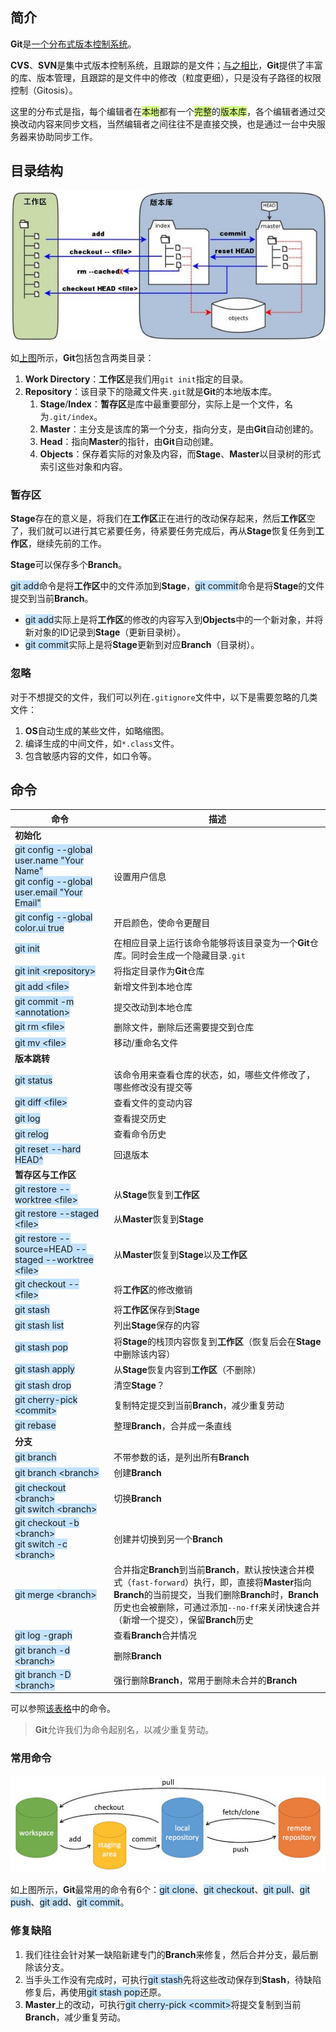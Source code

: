 ## 简介

**Git**是[一个分布式版本控制系统](https://www.liaoxuefeng.com/wiki/896043488029600)。

**CVS**、**SVN**是集中式版本控制系统，且跟踪的是文件；[与之相比](https://www.cnblogs.com/dazhidacheng/p/7478438.html)，**Git**提供了丰富的库、版本管理，且跟踪的是文件中的修改（粒度更细），只是没有子路径的权限控制（Gitosis）。

这里的分布式是指，每个编辑者在<span style=background:#d4fe7f>本地</span>都有一个<span style=background:#d4fe7f>完整</span>的<span style=background:#d4fe7f>版本库</span>，各个编辑者通过交换改动内容来同步文档，当然编辑者之间往往不是直接交换，也是通过一台中央服务器来协助同步工作。



## 目录结构

![](../images/10/git-area.jpg)

如[上图](https://www.runoob.com/git/git-workspace-index-repo.html)所示，**Git**包括包含两类目录：

1. **Work Directory**：**工作区**是我们用<span style=background:#c2e2ff></span>`git init`指定的目录。
2. **Repository**：该目录下的隐藏文件夹`.git`就是**Git**的本地版本库。
   1. **Stage**/**Index**：**暂存区**是库中最重要部分，实际上是一个文件，名为`.git/index`。
   2. **Master**：主分支是该库的第一个分支，指向分支，是由**Git**自动创建的。
   3. **Head**：指向**Master**的指针，由**Git**自动创建。
   4. **Objects**：保存着实际的对象及内容，而**Stage**、**Master**以目录树的形式索引这些对象和内容。

### 暂存区

**Stage**存在的意义是，将我们在**工作区**正在进行的改动保存起来，然后**工作区**空了，我们就可以进行其它紧要任务，待紧要任务完成后，再从**Stage**恢复任务到**工作区**，继续先前的工作。

**Stage**可以保存多个**Branch**。

<span style=background:#c2e2ff>git add</span>命令是将**工作区**中的文件添加到**Stage**，<span style=background:#c2e2ff>git commit</span>命令是将**Stage**的文件提交到当前**Branch**。

- <span style=background:#c2e2ff>git add</span>实际上是将**工作区**的修改的内容写入到**Objects**中的一个新对象，并将新对象的ID记录到**Stage**（更新目录树）。
- <span style=background:#c2e2ff>git commit</span>实际上是将**Stage**更新到对应**Branch**（目录树）。

### 忽略

对于不想提交的文件，我们可以列在`.gitignore`文件中，以下是需要忽略的几类文件：

1. **OS**自动生成的某些文件，如略缩图。
2. 编译生成的中间文件，如`*.class`文件。
3. 包含敏感内容的文件，如口令等。



## 命令

| 命令                                                         | 描述                                                         |
| ------------------------------------------------------------ | ------------------------------------------------------------ |
| **初始化**                                                   |                                                              |
| <span style=background:#c2e2ff>git config --global user.name "Your Name"</span><br/><span style=background:#c2e2ff>git config --global user.email "Your Email"</span> | 设置用户信息                                               |
| <span style=background:#c2e2ff>git config --global color.ui true</span> | 开启颜色，使命令更醒目                                     |
| <span style=background:#c2e2ff>git init</span>               | 在相应目录上运行该命令能够将该目录变为一个**Git**仓库。同时会生成一个隐藏目录`.git` |
| <span style=background:#c2e2ff>git init \<repository></span> | 将指定目录作为**Git**仓库                                  |
| <span style=background:#c2e2ff>git add \<file></span>        | 新增文件到本地仓库                                         |
| <span style=background:#c2e2ff>git commit -m \<annotation></span> | 提交改动到本地仓库                                         |
| <span style=background:#c2e2ff>git rm \<file></span>         | 删除文件，删除后还需要提交到仓库                           |
| <span style=background:#c2e2ff>git mv \<file></span>         | 移动/重命名文件                                            |
| **版本跳转**                                                 |                                                              |
| <span style=background:#c2e2ff>git status</span>             | 该命令用来查看仓库的状态，如，哪些文件修改了，哪些修改没有提交等 |
| <span style=background:#c2e2ff>git diff \<file></span>       | 查看文件的变动内容                                         |
| <span style=background:#c2e2ff>git log</span>                | 查看提交历史                                               |
| <span style=background:#c2e2ff>git relog</span>              | 查看命令历史                                               |
| <span style=background:#c2e2ff>git reset --hard HEAD^</span> | 回退版本                                                   |
| **暂存区与工作区**                                           |                                                              |
| <span style=background:#c2e2ff>git restore --worktree \<file></span> | 从**Stage**恢复到**工作区**                                |
| <span style=background:#c2e2ff>git restore --staged \<file></span> | 从**Master**恢复到**Stage**                                |
| <span style=background:#c2e2ff>git restore --source=HEAD --staged --worktree \<file></span> | 从**Master**恢复到**Stage**以及**工作区**                  |
| <span style=background:#c2e2ff>git checkout -- \<file></span> | 将**工作区**的修改撤销                                     |
| <span style=background:#c2e2ff>git stash</span>              | 将**工作区**保存到**Stage**                                |
| <span style=background:#c2e2ff>git stash list</span>         | 列出**Stage**保存的内容                                    |
| <span style=background:#c2e2ff>git stash pop</span>          | 将**Stage**的栈顶内容恢复到**工作区**（恢复后会在**Stage**中删除该内容） |
| <span style=background:#c2e2ff>git stash apply</span>        | 从**Stage**恢复内容到**工作区**（不删除）                  |
| <span style=background:#c2e2ff>git stash drop</span>         | 清空**Stage**？                                              |
| <span style=background:#c2e2ff>git cherry-pick \<commit></span> | 复制特定提交到当前**Branch**，减少重复劳动                 |
| <span style=background:#c2e2ff>git rebase</span>             | 整理**Branch**，合并成一条直线                             |
| **分支**                                                     |                                                              |
| <span style=background:#c2e2ff>git branch</span>             | 不带参数的话，是列出所有**Branch**                         |
| <span style=background:#c2e2ff>git branch  \<branch></span>  | 创建**Branch**                                             |
| <span style=background:#c2e2ff>git checkout \<branch></span><br/><span style=background:#c2e2ff>git switch \<branch></span> | 切换**Branch**                                             |
| <span style=background:#c2e2ff>git checkout -b \<branch></span><br/><span style=background:#c2e2ff>git switch -c \<branch></span> | 创建并切换到另一个**Branch**                               |
| <span style=background:#c2e2ff>git merge \<branch></span>    | 合并指定**Branch**到当前**Branch**，默认按快速合并模式（`fast-forward`）执行，即，直接将**Master**指向**Branch**的当前提交，当我们删除**Branch**时，**Branch**历史也会被删除，可通过添加`--no-ff`来关闭快速合并（新增一个提交），保留**Branch**历史 |
| <span style=background:#c2e2ff>git log -graph</span>         | 查看**Branch**合并情况                                     |
| <span style=background:#c2e2ff>git branch -d \<branch></span> | 删除**Branch**                                             |
| <span style=background:#c2e2ff>git branch -D \<branch></span> | 强行删除**Branch**，常用于删除未合并的**Branch**           |

可以参照[该表格](https://liaoxuefeng.gitee.io/resource.liaoxuefeng.com/git/git-cheat-sheet.pdf)中的命令。

> **Git**允许我们为命令起别名，以减少重复劳动。

### 常用命令

![](../images/10/git-command.jpg)

如上图所示，**Git**最常用的命令有6个：<span style=background:#c2e2ff>git clone</span>、<span style=background:#c2e2ff>git checkout</span>、<span style=background:#c2e2ff>git pull</span>、<span style=background:#c2e2ff>git push</span>、<span style=background:#c2e2ff>git add</span>、<span style=background:#c2e2ff>git commit</span>。

### 修复缺陷

1. 我们往往会针对某一缺陷新建专门的**Branch**来修复，然后合并分支，最后删除该分支。
2. 当手头工作没有完成时，可执行<span style=background:#c2e2ff>git stash</span>先将这些改动保存到**Stash**，待缺陷修复后，再使用<span style=background:#c2e2ff>git stash pop</span>还原。
3. **Master**上的改动，可执行<span style=background:#c2e2ff>git cherry-pick \<commit></span>将提交复制到当前**Branch**，减少重复劳动。

